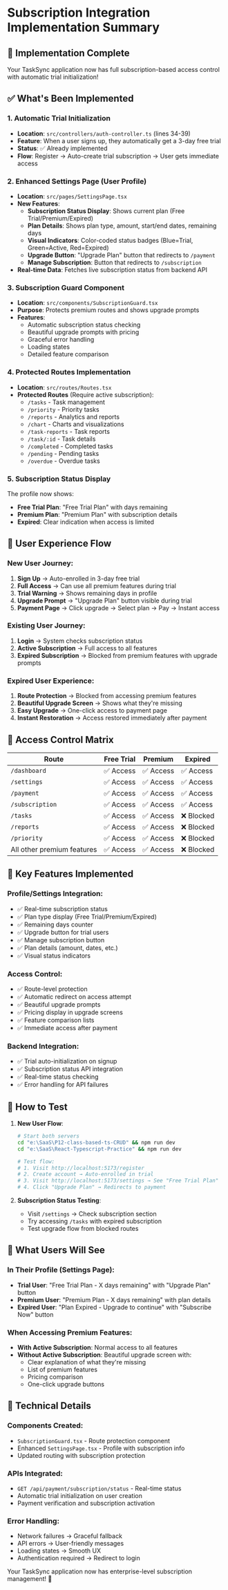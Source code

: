 # Subscription Integration Implementation Summary

## 🎯 **Implementation Complete**

Your TaskSync application now has full subscription-based access control with automatic trial initialization!

## ✅ **What's Been Implemented**

### 1. **Automatic Trial Initialization**
- **Location**: `src/controllers/auth-controller.ts` (lines 34-39)
- **Feature**: When a user signs up, they automatically get a 3-day free trial
- **Status**: ✅ Already implemented
- **Flow**: Register → Auto-create trial subscription → User gets immediate access

### 2. **Enhanced Settings Page (User Profile)**
- **Location**: `src/pages/SettingsPage.tsx`
- **New Features**:
  - **Subscription Status Display**: Shows current plan (Free Trial/Premium/Expired)
  - **Plan Details**: Shows plan type, amount, start/end dates, remaining days
  - **Visual Indicators**: Color-coded status badges (Blue=Trial, Green=Active, Red=Expired)
  - **Upgrade Button**: "Upgrade Plan" button that redirects to `/payment`
  - **Manage Subscription**: Button that redirects to `/subscription`
- **Real-time Data**: Fetches live subscription status from backend API

### 3. **Subscription Guard Component**
- **Location**: `src/components/SubscriptionGuard.tsx`
- **Purpose**: Protects premium routes and shows upgrade prompts
- **Features**:
  - Automatic subscription status checking
  - Beautiful upgrade prompts with pricing
  - Graceful error handling
  - Loading states
  - Detailed feature comparison

### 4. **Protected Routes Implementation**
- **Location**: `src/routes/Routes.tsx`
- **Protected Routes** (Require active subscription):
  - `/tasks` - Task management
  - `/priority` - Priority tasks
  - `/reports` - Analytics and reports
  - `/chart` - Charts and visualizations
  - `/task-reports` - Task reports
  - `/task/:id` - Task details
  - `/completed` - Completed tasks
  - `/pending` - Pending tasks
  - `/overdue` - Overdue tasks

### 5. **Subscription Status Display**
The profile now shows:
- **Free Trial Plan**: "Free Trial Plan" with days remaining
- **Premium Plan**: "Premium Plan" with subscription details
- **Expired**: Clear indication when access is limited

## 🎨 **User Experience Flow**

### New User Journey:
1. **Sign Up** → Auto-enrolled in 3-day free trial
2. **Full Access** → Can use all premium features during trial
3. **Trial Warning** → Shows remaining days in profile
4. **Upgrade Prompt** → "Upgrade Plan" button visible during trial
5. **Payment Page** → Click upgrade → Select plan → Pay → Instant access

### Existing User Journey:
1. **Login** → System checks subscription status
2. **Active Subscription** → Full access to all features
3. **Expired Subscription** → Blocked from premium features with upgrade prompts

### Expired User Experience:
1. **Route Protection** → Blocked from accessing premium features
2. **Beautiful Upgrade Screen** → Shows what they're missing
3. **Easy Upgrade** → One-click access to payment page
4. **Instant Restoration** → Access restored immediately after payment

## 🔐 **Access Control Matrix**

| Route | Free Trial | Premium | Expired |
|-------|------------|---------|---------|
| `/dashboard` | ✅ Access | ✅ Access | ✅ Access |
| `/settings` | ✅ Access | ✅ Access | ✅ Access |
| `/payment` | ✅ Access | ✅ Access | ✅ Access |
| `/subscription` | ✅ Access | ✅ Access | ✅ Access |
| `/tasks` | ✅ Access | ✅ Access | ❌ Blocked |
| `/reports` | ✅ Access | ✅ Access | ❌ Blocked |
| `/priority` | ✅ Access | ✅ Access | ❌ Blocked |
| All other premium features | ✅ Access | ✅ Access | ❌ Blocked |

## 🎯 **Key Features Implemented**

### Profile/Settings Integration:
- ✅ Real-time subscription status
- ✅ Plan type display (Free Trial/Premium/Expired)
- ✅ Remaining days counter
- ✅ Upgrade button for trial users
- ✅ Manage subscription button
- ✅ Plan details (amount, dates, etc.)
- ✅ Visual status indicators

### Access Control:
- ✅ Route-level protection
- ✅ Automatic redirect on access attempt
- ✅ Beautiful upgrade prompts
- ✅ Pricing display in upgrade screens
- ✅ Feature comparison lists
- ✅ Immediate access after payment

### Backend Integration:
- ✅ Trial auto-initialization on signup
- ✅ Subscription status API integration
- ✅ Real-time status checking
- ✅ Error handling for API failures

## 🚀 **How to Test**

1. **New User Flow**:
   ```bash
   # Start both servers
   cd "e:\SaaS\P12-class-based-ts-CRUD" && npm run dev
   cd "e:\SaaS\React-Typescript-Practice" && npm run dev
   
   # Test flow:
   # 1. Visit http://localhost:5173/register
   # 2. Create account → Auto-enrolled in trial
   # 3. Visit http://localhost:5173/settings → See "Free Trial Plan"
   # 4. Click "Upgrade Plan" → Redirects to payment
   ```

2. **Subscription Status Testing**:
   - Visit `/settings` → Check subscription section
   - Try accessing `/tasks` with expired subscription
   - Test upgrade flow from blocked routes

## 🎉 **What Users Will See**

### In Their Profile (Settings Page):
- **Trial User**: "Free Trial Plan - X days remaining" with "Upgrade Plan" button
- **Premium User**: "Premium Plan - X days remaining" with plan details
- **Expired User**: "Plan Expired - Upgrade to continue" with "Subscribe Now" button

### When Accessing Premium Features:
- **With Active Subscription**: Normal access to all features
- **Without Active Subscription**: Beautiful upgrade screen with:
  - Clear explanation of what they're missing
  - List of premium features
  - Pricing comparison
  - One-click upgrade buttons

## 🔧 **Technical Details**

### Components Created:
- `SubscriptionGuard.tsx` - Route protection component
- Enhanced `SettingsPage.tsx` - Profile with subscription info
- Updated routing with subscription protection

### APIs Integrated:
- `GET /api/payment/subscription/status` - Real-time status
- Automatic trial initialization on user creation
- Payment verification and subscription activation

### Error Handling:
- Network failures → Graceful fallback
- API errors → User-friendly messages
- Loading states → Smooth UX
- Authentication required → Redirect to login

Your TaskSync application now has enterprise-level subscription management! 🎉
